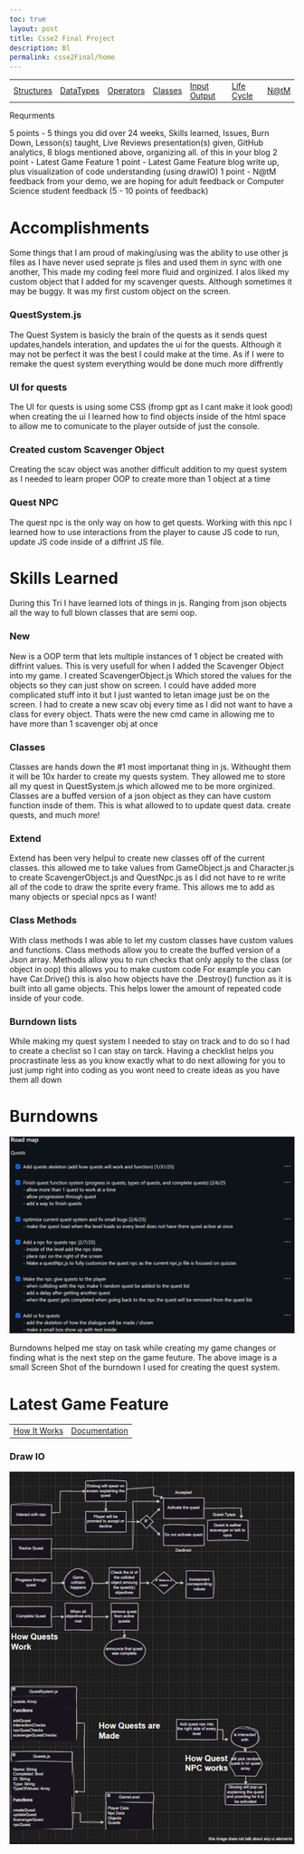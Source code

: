 ```yaml
---
toc: true
layout: post
title: Csse2 Final Project
description: Bl
permalink: csse2Final/home
---
```


<html>
<table>
    <tr>
        <td><a href="{{site.baseurl}}/cssefinaltri2/controlStructures">Structures</a></td>
        <td><a href="{{site.baseurl}}/cssefinaltri2/datatypes">DataTypes</a></td>
        <td><a href="{{site.baseurl}}/cssefinaltri2/operators">Operators</a></td>
        <td><a href="{{site.baseurl}}/cssefinaltri2/classes">Classes</a></td>
        <td><a href="{{site.baseurl}}/cssefinaltri2/inputoutput">Input Output</a></td>
        <td><a href="{{site.baseurl}}/cssefinaltri2/lifecycle">Life Cycle</a></td>
        <td><a href="{{site.baseurl}}/cssefinaltri2/nightAtTheMuseum">N@tM</a></td>
    </tr>
</table>
</html>

Requrments

5 points - 5 things you did over 24 weeks, Skills learned, Issues, Burn Down, Lesson(s) taught, Live Reviews presentation(s) given, GitHub analytics, 8 blogs mentioned above, organizing all. of this in your blog
2 point - Latest Game Feature
1 point - Latest Game Feature blog write up, plus visualization of code understanding (using drawIO)
1 point -  N@tM feedback from your demo, we are hoping for adult feedback or Computer Science student feedback (5 - 10 points of feedback)



# Accomplishments

Some things that I am proud of making/using was the ability to use other js files as I have never used seprate js files and used them in sync with one another, This made my coding feel more fluid and orginized. I alos liked my custom object that I added for my scavenger quests. Although sometimes it may be buggy. It was my first custom object on the screen. 

### QuestSystem.js
The Quest System is basicly the brain of the quests as it sends quest updates,handels interation, and updates the ui for the quests. Although it may not be perfect it was the best I could make at the time. As if I were to remake the quest system everything would be done much more diffrently

### UI for quests
The UI for quests is using some CSS (fromp gpt as I cant make it look good) when creating the ui I learned how to find objects inside of the html space to allow me to comunicate to the player outside of just the console.

### Created custom Scavenger Object
Creating the scav object was another difficult addition to my quest system as I needed to learn proper OOP to create more than 1 object at a time

### Quest NPC
The quest npc is the only way on how to get quests. Working with this npc I learned how to use interactions from the player to cause JS code to run, update JS code inside of a diffrint JS file.


# Skills Learned

During this Tri I have learned lots of things in js. Ranging from json objects all the way to full blown classes that are semi oop.

### New
New is a OOP term that lets multiple instances of 1 object be created with diffrint values. This is very usefull for when I added the Scavenger Object into my game. I created ScavengerObject.js Which stored the values for the objects so they can just show on screen. I could have added more complicated stuff into it but I just wanted to letan image just be on the screen. I had to create a new scav obj every time as I did not want to have a class for every object. Thats were the new cmd came in allowing me to have more than 1 scavenger obj at once

### Classes

Classes are hands down the #1 most importanat thing in js. Withought them it will be 10x harder to create my quests system. They allowed me to store all my quest in QuestSystem.js which allowed me to be more orginized. Classes are a buffed version of a json object as they can have custom function insde of them. This is what allowed to to update quest data. create quests, and much more!


### Extend

Extend has been very helpul to create new classes off of the current classes. this allowed me to take values from GameObject.js and Character.js to create ScavengerObject.js and QuestNpc.js as I did not have to re write all of the code to draw the sprite every frame. This allows me to add as many objects or special npcs as I want!


### Class Methods

With class methods I was able to let my custom classes have custom values and functions. Class methods allow you to create the buffed version of a Json array. Methods allow you to run checks that only apply to the class (or object in oop) this allows you to make custom code For example you can have Car.Drive() this is also how objects have the .Destroy() function as it is built into all game objects. This helps lower the amount of repeated code inside of your code.


### Burndown lists

While making my quest system I needed to stay on track and to do so I had to create a checlist so I can stay on tarck. Having a checklist helps you procrastinate less as you know exactly what to do next allowing for you to just jump right into coding as you wont need to create ideas as you have them all down


# Burndowns

![alt text](image.png)

Burndowns helped me stay on task while creating my game changes or finding what is the next step on the game feuture. The above image is a small Screen Shot of the burndown I used for creating the quest system.


# Latest Game Feature
<html>
<table>
    <tr>
        <td><a href="{{site.baseurl}}/adventuregame/howitworks">How It Works</a></td>
        <td><a href="{{site.baseurl}}/adventuregame/documentation">Documentation</a></td>
    </tr>
</table>
</html>

### Draw IO
![alt text](image-1.png)